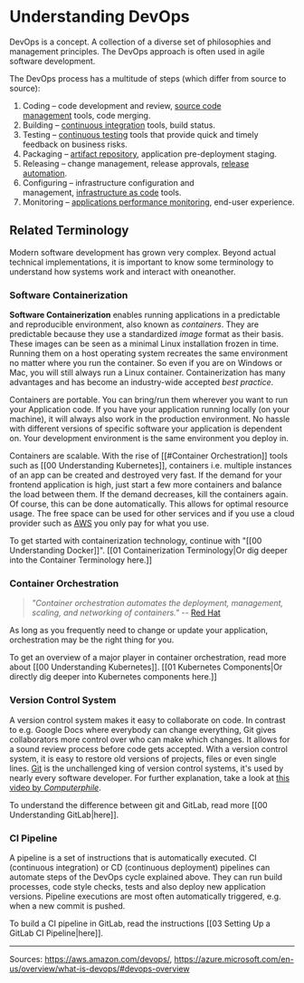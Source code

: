 # Understanding DevOps

DevOps is a concept. A collection of a diverse set of philosophies and
management principles. The DevOps approach is often used in agile software
development.

The DevOps process has a multitude of steps (which differ from source to
source):

1. Coding – code development and
   review, [source code management](https://en.wikipedia.org/wiki/Version_control) tools,
   code merging.
2. Building
   – [continuous integration](https://en.wikipedia.org/wiki/Continuous_integration) tools,
   build status.
3. Testing
   – [continuous testing](https://en.wikipedia.org/wiki/Continuous_testing) tools
   that provide quick and timely feedback on business risks.
4. Packaging
   – [artifact repository](https://en.wikipedia.org/wiki/Binary_repository_manager),
   application pre-deployment staging.
5. Releasing – change management, release
   approvals, [release automation](https://en.wikipedia.org/wiki/Application_release_automation).
6. Configuring – infrastructure configuration and
   management, [infrastructure as code](https://en.wikipedia.org/wiki/Infrastructure_as_code) tools.
7. Monitoring
   – [applications performance monitoring](https://en.wikipedia.org/wiki/Application_performance_management),
   end-user experience.

## Related Terminology

Modern software development has grown very complex. Beyond actual technical
implementations, it is important to know some terminology to understand how
systems work and interact with oneanother.

### Software Containerization

**Software Containerization** enables running applications in a predictable and
reproducible environment, also known as _containers_. They are predictable
because they use a standardized _image_ format as their basis. These images can
be seen as a minimal Linux installation frozen in time. Running them on a host
operating system recreates the same environment no matter where you run the
container. So even if you are on Windows or Mac, you will still always run a
Linux container. Containerization has many advantages and has become an
industry-wide accepted _best practice_.

Containers are portable. You can bring/run them wherever you want to run your
Application code. If you have your application running locally (on your
machine), it will always also work in the production environment. No hassle with
different versions of specific software your application is dependent on. Your
development environment is the same environment you deploy in.

Containers are scalable. With the rise of [[#Container Orchestration]] tools
such as [[00 Understanding Kubernetes]], containers i.e. multiple instances of
an app can be created and destroyed very fast. If the demand for your frontend
application is high, just start a few more containers and balance the load
between them. If the demand decreases, kill the containers again. Of course,
this can be done automatically. This allows for optimal resource usage. The free
space can be used for other services and if you use a cloud provider such as
[AWS](https://en.wikipedia.org/wiki/Amazon_Web_Services) you only pay for what
you use.

To get started with containerization technology, continue with
"[[00 Understanding Docker]]".
[[01 Containerization Terminology|Or dig deeper into the Container Terminology here.]]

### Container Orchestration

> _"Container orchestration automates the deployment, management, scaling, and
> networking of containers."_ --
> [Red Hat](https://www.redhat.com/en/topics/containers/what-is-container-orchestration)

As long as you frequently need to change or update your application,
orchestration may be the right thing for you.

To get an overview of a major player in container orchestration, read more about
[[00 Understanding Kubernetes]].
[[01 Kubernetes Components|Or directly dig deeper into Kubernetes components here.]]

### Version Control System

A version control system makes it easy to collaborate on code. In contrast to
e.g. Google Docs where everybody can change everything, Git gives collaborators
more control over who can make which changes. It allows for a sound review
process before code gets accepted. With a version control system, it is easy to
restore old versions of projects, files or even single lines.
[Git](https://git-scm.com/) is the unchallenged king of version control systems,
it's used by nearly every software developer. For further explanation, take a
look at
[this video by _Computerphile_](https://www.youtube.com/watch?v=92sycL8ij-U).

To understand the difference between git and GitLab, read more
[[00 Understanding GitLab|here]].

### CI Pipeline

A pipeline is a set of instructions that is automatically executed. CI
(continuous integration) or CD (continuous deployment) pipelines can automate
steps of the DevOps cycle explained above. They can run build processes, code
style checks, tests and also deploy new application versions. Pipeline
executions are most often automatically triggered, e.g. when a new commit is
pushed.

To build a CI pipeline in GitLab, read the instructions
[[03 Setting Up a GitLab CI Pipeline|here]].

---

Sources: https://aws.amazon.com/devops/,
https://azure.microsoft.com/en-us/overview/what-is-devops/#devops-overview
